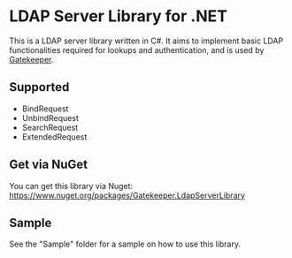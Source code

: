 # LDAP Server Library for .NET

This is a LDAP server library written in C#. It aims to implement basic LDAP functionalities required for lookups and authentication, and is used by [Gatekeeper](https://github.com/getgatekeeper/server). 

## Supported

- BindRequest
- UnbindRequest
- SearchRequest
- ExtendedRequest

## Get via NuGet

You can get this library via Nuget: https://www.nuget.org/packages/Gatekeeper.LdapServerLibrary

## Sample

See the "Sample" folder for a sample on how to use this library.
